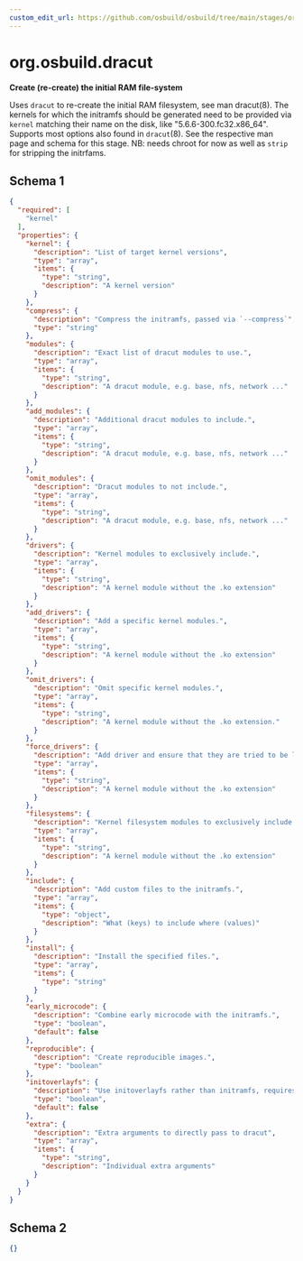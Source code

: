 ```yaml
---
custom_edit_url: https://github.com/osbuild/osbuild/tree/main/stages/org.osbuild.dracut.meta.json
---
```

# org.osbuild.dracut
<!--
[//]: # ( DO NOT MODIFY THIS FILE! )
[//]: # ( This content is generated by `scripts/pull_osbuild_modules.py` )
[//]: # ( Rather change the source of this: https://github.com/osbuild/osbuild/tree/main/stages/org.osbuild.dracut.meta.json )
-->

**Create (re-create) the initial RAM file-system**

Uses `dracut` to re-create the initial RAM filesystem, see man dracut(8).
The kernels for which the initramfs should be generated need to be provided
via `kernel` matching their name on the disk, like  "5.6.6-300.fc32.x86_64".
Supports most options also found in `dracut`(8). See the respective man
page and schema for this stage.
NB: needs chroot for now as well as `strip` for stripping the initrfams.

## Schema 1

```json
{
  "required": [
    "kernel"
  ],
  "properties": {
    "kernel": {
      "description": "List of target kernel versions",
      "type": "array",
      "items": {
        "type": "string",
        "description": "A kernel version"
      }
    },
    "compress": {
      "description": "Compress the initramfs, passed via `--compress`",
      "type": "string"
    },
    "modules": {
      "description": "Exact list of dracut modules to use.",
      "type": "array",
      "items": {
        "type": "string",
        "description": "A dracut module, e.g. base, nfs, network ..."
      }
    },
    "add_modules": {
      "description": "Additional dracut modules to include.",
      "type": "array",
      "items": {
        "type": "string",
        "description": "A dracut module, e.g. base, nfs, network ..."
      }
    },
    "omit_modules": {
      "description": "Dracut modules to not include.",
      "type": "array",
      "items": {
        "type": "string",
        "description": "A dracut module, e.g. base, nfs, network ..."
      }
    },
    "drivers": {
      "description": "Kernel modules to exclusively include.",
      "type": "array",
      "items": {
        "type": "string",
        "description": "A kernel module without the .ko extension"
      }
    },
    "add_drivers": {
      "description": "Add a specific kernel modules.",
      "type": "array",
      "items": {
        "type": "string",
        "description": "A kernel module without the .ko extension"
      }
    },
    "omit_drivers": {
      "description": "Omit specific kernel modules.",
      "type": "array",
      "items": {
        "type": "string",
        "description": "A kernel module without the .ko extension."
      }
    },
    "force_drivers": {
      "description": "Add driver and ensure that they are tried to be loaded.",
      "type": "array",
      "items": {
        "type": "string",
        "description": "A kernel module without the .ko extension"
      }
    },
    "filesystems": {
      "description": "Kernel filesystem modules to exclusively include.",
      "type": "array",
      "items": {
        "type": "string",
        "description": "A kernel module without the .ko extension"
      }
    },
    "include": {
      "description": "Add custom files to the initramfs.",
      "type": "array",
      "items": {
        "type": "object",
        "description": "What (keys) to include where (values)"
      }
    },
    "install": {
      "description": "Install the specified files.",
      "type": "array",
      "items": {
        "type": "string"
      }
    },
    "early_microcode": {
      "description": "Combine early microcode with the initramfs.",
      "type": "boolean",
      "default": false
    },
    "reproducible": {
      "description": "Create reproducible images.",
      "type": "boolean"
    },
    "initoverlayfs": {
      "description": "Use initoverlayfs rather than initramfs, requires initoverlayfs rpm to be installed",
      "type": "boolean",
      "default": false
    },
    "extra": {
      "description": "Extra arguments to directly pass to dracut",
      "type": "array",
      "items": {
        "type": "string",
        "description": "Individual extra arguments"
      }
    }
  }
}
```

## Schema 2

```json
{}
```
